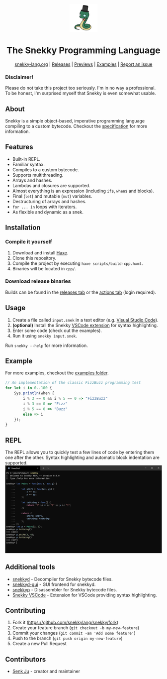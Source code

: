 <div align="center">
<p>
    <img width="90" src="assets/logo.png">
</p>
<h1>The Snekky Programming Language</h1>

[snekky-lang.org](https://snekky-lang.org) |
[Releases](https://github.com/snekkylang/snekky/releases) |
[Previews](https://github.com/snekkylang/snekky/actions) |
[Examples](https://github.com/snekkylang/snekky/tree/master/examples) |
[Report an issue](https://github.com/snekkylang/snekky/issues)

</div>

### Disclaimer!
Please do not take this project too seriously. I'm in no way a professional. To be honest, I'm surprised myself that Snekky is even somewhat usable.

## About
Snekky is a simple object-based, imperative programming language compiling to a custom bytecode. Checkout the [specification](spec) for more information.
## Features
- Built-in REPL.
- Familiar syntax.
- Compiles to a custom bytecode.
- Supports multithreading.
- Arrays and hashes.
- Lambdas and closures are supported.
- Almost everything is an expression (including `if`s, `when`s and blocks).
- Final (`let`) and mutable (`mut`) variables.
- Destructuring of arrays and hashes.
- `for ... in` loops with iterators.
- As flexible and dynamic as a snek.

## Installation

### Compile it yourself
1. Download and install [Haxe](https://haxe.org/).
2. Clone this repository.
3. Compile the project by executing `haxe scripts/build-cpp.hxml`.
4. Binaries will be located in `cpp/`.

### Download release binaries
Builds can be found in the [releases tab](https://github.com/snekkylang/snekky/releases) or the [actions tab](https://github.com/snekkylang/snekky/actions) (login required).

## Usage

1. Create a file called `input.snek` in a text editor (e.g. [Visual Studio Code](https://code.visualstudio.com/)).
2. **(optional)** Install the Snekky [VSCode extension](https://github.com/snekkylang/snekky-vscode) for syntax highlighting.
3. Enter some code (check out the examples).
4. Run it using `snekky input.snek`.

Run `snekky --help` for more information.

## Example
For more examples, checkout the [examples folder](https://github.com/snekkylang/snekky/tree/master/examples).
```js
// An implementation of the classic FizzBuzz programming test
for let i in 0..100 {
    Sys.println(when {
        i % 3 == 0 && i % 5 == 0 => "FizzBuzz"
        i % 3 == 0 => "Fizz"
        i % 5 == 0 => "Buzz"
        else => i
    });
}
```

## REPL

The REPL allows you to quickly test a few lines of code by entering them one after the other. Syntax highlighting and automatic block indentation are supported.
![REPL](assets/repl.png)

## Additional tools

- [snekkyd](https://github.com/snekkylang/snekkyd) - Decompiler for Snekky bytecode files.
- [snekkyd-gui](https://github.com/snekkylang/snekkyd-gui) - GUI frontend for snekkyd.
- [snekkyp](https://github.com/snekkylang/snekkyp) - Disassembler for Snekky bytecode files.
- [Snekky VSCode](https://github.com/snekkylang/snekky-vscode) - Extension for VSCode providing syntax highlighting.

## Contributing

1. Fork it (<https://github.com/snekkylang/snekky/fork>)
2. Create your feature branch (`git checkout -b my-new-feature`)
3. Commit your changes (`git commit -am 'Add some feature'`)
4. Push to the branch (`git push origin my-new-feature`)
5. Create a new Pull Request

## Contributors

- [Senk Ju](https://github.com/SenkJu) - creator and maintainer
